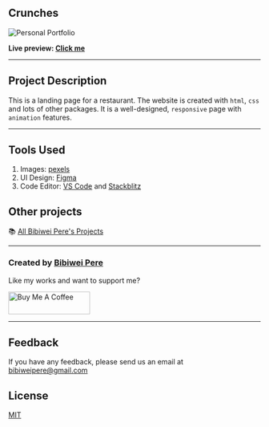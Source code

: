 ## Crunches
<img src="https://raw.githubusercontent.com/Bibiwei-Pere/Crunches/main/images/readmeImg.jpg" alt="Personal Portfolio" />

**Live preview: [Click me](https://bibiweipere.netlify.app/)**

---

## Project Description

This is a landing page for a restaurant. The website is created with `html`, `css` and lots of other packages. It is a well-designed, `responsive` page with `animation` features.

---

## Tools Used

1. Images: [pexels](https://www.pexels.com/)
2. UI Design: [Figma](https://www.figma.com/)
3. Code Editor: [VS Code](https://code.visualstudio.com/) and [Stackblitz](https://stackblitz.com/)

## Other projects

📚 [All Bibiwei Pere's Projects](https://github.com/Bibiwei-Pere/All-projects)

---

### Created by [Bibiwei Pere](https://www.facebook.com/profile.php?id=100074182476935)

Like my works and want to support me?

<a href="https://www.buymeacoffee.com/adrenaline9" target="_blank"><img src="https://cdn.buymeacoffee.com/buttons/v2/default-blue.png" alt="Buy Me A Coffee" style="height: 45px !important; width: 162.75px !important;" ></a>

---

## Feedback

If you have any feedback, please send us an email at bibiweipere@gmail.com

## License

[MIT](https://choosealicense.com/licenses/mit/)
